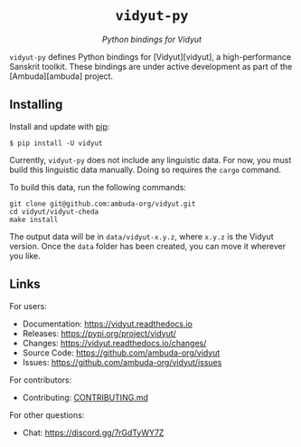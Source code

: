 <div align="center">
<h1><code>vidyut-py</code></h1>
<p><i>Python bindings for Vidyut</i></p>
</div>

`vidyut-py` defines Python bindings for [Vidyut][vidyut], a high-performance
Sanskrit toolkit. These bindings are under active development as part of the
[Ambuda][ambuda] project.


Installing
----------

Install and update with [pip](https://pip.pypa.io/en/stable/getting-started/):

    $ pip install -U vidyut

Currently, `vidyut-py` does not include any linguistic data. For now, you must
build this linguistic data manually. Doing so requires the `cargo` command.

To build this data, run the following commands:

    git clone git@github.com:ambuda-org/vidyut.git
    cd vidyut/vidyut-cheda
    make install

The output data will be in `data/vidyut-x.y.z`, where `x.y.z` is the Vidyut
version. Once the `data` folder has been created, you can move it wherever you
like.


Links
-----

For users:

- Documentation: https://vidyut.readthedocs.io
- Releases: https://pypi.org/project/vidyut/
- Changes: https://vidyut.readthedocs.io/changes/
- Source Code: https://github.com/ambuda-org/vidyut
- Issues: https://github.com/ambuda-org/vidyut/issues

For contributors:

- Contributing: [CONTRIBUTING.md](CONTRIBUTING.md)

For other questions:

- Chat: https://discord.gg/7rGdTyWY7Z

